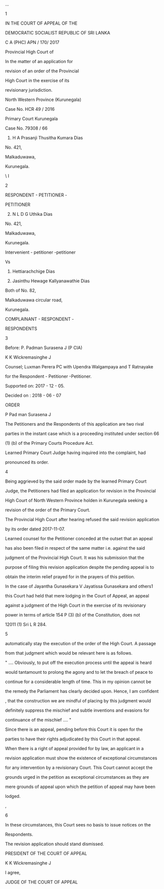 ...

1

IN THE COURT OF APPEAL OF THE

DEMOCRATIC SOCIALIST REPUBLIC OF SRI LANKA

C A (PHC) APN / 170/ 2017

Provincial High Court of

In the matter of an application for

revision of an order of the Provincial

High Court in the exercise of its

revisionary jurisdiction.

North Western Province (Kurunegala)

Case No. HCR 49 / 2016

Primary Court Kurunegala

Case No. 79308 / 66

1. H A Prasanji Thusitha Kumara Dias

No. 421,

Malkaduwawa,

Kurunegala.

\ I

2

RESPONDENT - PETITIONER -

PETITIONER

2. N L D G Uthika Dias

No. 421,

Malkaduwawa,

Kurunegala.

Intervenient - petitioner -petitioner

Vs

1. Hettiarachchige Dias

2. Jasinthu Hewage Kallyanawathie Dias

Both of No. 82,

Malkaduwawa circular road,

Kurunegala.

COMPLAINANT - RESPONDENT -

RESPONDENTS

3

Before: P. Padman Surasena J (P CIA)

K K Wickremasinghe J

Counsel; Luxman Perera PC with Upendra Walgampaya and T Ratnayake

for the Respondent - Petitioner -Petitioner.

Supported on: 2017 - 12 - 05.

Decided on : 2018 - 06 - 07

ORDER

P Pad man Surasena J

The Petitioners and the Respondents of this application are two rival

parties in the instant case which is a proceeding instituted under section 66

(1) (b) of the Primary Courts Procedure Act.

Learned Primary Court Judge having inquired into the complaint, had

pronounced its order.

4

Being aggrieved by the said order made by the learned Primary Court

Judge, the Petitioners had filed an application for revision in the Provincial

High Court of North Western Province holden in Kurunegala seeking a

revision of the order of the Primary Court.

The Provincial High Court after hearing refused the said revision application

by its order dated 2017-11-07.

Learned counsel for the Petitioner conceded at the outset that an appeal

has also been filed in respect of the same matter i.e. against the said

judgment of the Provincial High Court. It was his submission that the

purpose of filing this revision application despite the pending appeal is to

obtain the interim relief prayed for in the prayers of this petition.

In the case of Jayantha Gunasekara V Jayatissa Gunasekara and others1

this Court had held that mere lodging in the Court of Appeal, an appeal

against a judgment of the High Court in the exercise of its revisionary

power in terms of article 154 P (3) (b) of the Constitution, does not

12011 (1) Sri L R 284.

5

automatically stay the execution of the order of the High Court. A passage

from that judgment which would be relevant here is as follows.

" .... Obviously, to put off the execution process until the appeal is heard

would tantamount to prolong the agony and to let the breach of peace to

continue for a considerable length of time. This in my opinion cannot be

the remedy the Parliament has clearly decided upon. Hence, I am confident

, that the construction we are mindful of placing by this judgment would

definitely suppress the mischief and subtle inventions and evasions for

continuance of the mischief .... "

Since there is an appeal, pending before this Court it is open for the

parties to have their rights adjudicated by this Court in that appeal.

When there is a right of appeal provided for by law, an applicant in a

revision application must show the existence of exceptional circumstances

for any intervention by a revisionary Court. This Court cannot accept the

grounds urged in the petition as exceptional circumstances as they are

mere grounds of appeal upon which the petition of appeal may have been

lodged.

,

6

In these circumstances, this Court sees no basis to issue notices on the

Respondents.

The revision application should stand dismissed.

PRESIDENT OF THE COURT OF APPEAL

K K Wickremasinghe J

I agree,

JUDGE OF THE COURT OF APPEAL